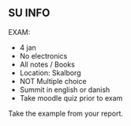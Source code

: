 ## SU INFO

EXAM:

- 4 jan	
- No electronics
- All notes / Books
- Location: Skalborg
- NOT Multiple choice
- Summit in english or danish
- Take moodle quiz prior to exam



Take the example from your report.